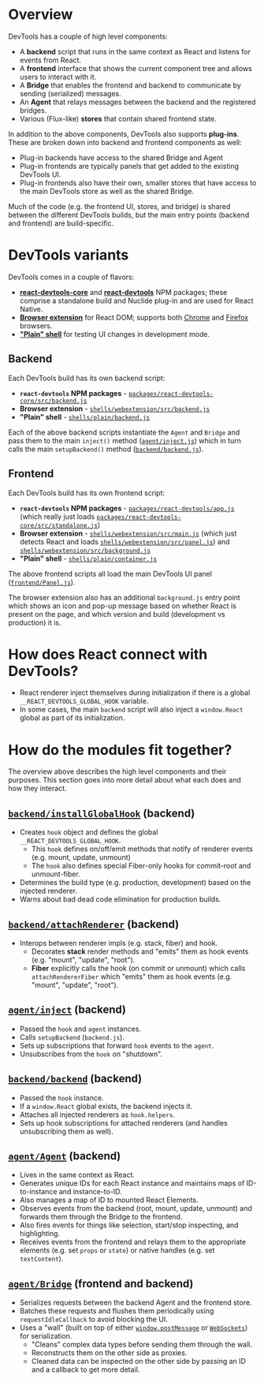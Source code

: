 # Overview

DevTools has a couple of high level components:

- A **backend** script that runs in the same context as React and listens for events from React.
- A **frontend** interface that shows the current component tree and allows users to interact with it.
- A **Bridge** that enables the frontend and backend to communicate by sending (serialized) messages.
- An **Agent** that relays messages between the backend and the registered bridges.
- Various (Flux-like) **stores** that contain shared frontend state.

In addition to the above components, DevTools also supports **plug-ins**. These are broken down into backend and frontend components as well:

- Plug-in backends have access to the shared Bridge and Agent
- Plug-in frontends are typically panels that get added to the existing DevTools UI.
- Plug-in frontends also have their own, smaller stores that have access to the main DevTools store as well as the shared Bridge.

Much of the code (e.g. the frontend UI, stores, and bridge) is shared between the different DevTools builds, but the main entry points (backend and frontend) are build-specific.

# DevTools variants

DevTools comes in a couple of flavors:

- [**react-devtools-core**](https://github.com/facebook/react-devtools/tree/master/packages/react-devtools-core) and [**react-devtools**](https://github.com/facebook/react-devtools/tree/master/packages/react-devtools) NPM packages; these comprise a standalone build and Nuclide plug-in and are used for React Native.
- [**Browser extension**](https://github.com/facebook/react-devtools/tree/master/shells/webextension) for React DOM; supports both [Chrome](https://github.com/facebook/react-devtools/tree/master/shells/chrome) and [Firefox](https://github.com/facebook/react-devtools/tree/master/shells/firefox) browsers.
- [**"Plain" shell**](https://github.com/facebook/react-devtools/tree/master/shells/plain) for testing UI changes in development mode.

## Backend

Each DevTools build has its own backend script:

- **`react-devtools` NPM packages** - [`packages/react-devtools-core/src/backend.js`](https://github.com/facebook/react-devtools/blob/master/packages/react-devtools-core/src/backend.js)
- **Browser extension** - [`shells/webextension/src/backend.js`](https://github.com/facebook/react-devtools/blob/master/shells/webextension/src/backend.js)
- **"Plain" shell** - [`shells/plain/backend.js`](https://github.com/facebook/react-devtools/blob/master/shells/plain/backend.js)

Each of the above backend scripts instantiate the `Agent` and `Bridge` and pass them to the main `inject()` method ([`agent/inject.js`](https://github.com/facebook/react-devtools/blob/master/agent/inject.js)) which in turn calls the main `setupBackend()` method ([`backend/backend.js`](https://github.com/facebook/react-devtools/blob/master/backend/backend.js)).

## Frontend

Each DevTools build has its own frontend script:

- **`react-devtools` NPM packages** - [`packages/react-devtools/app.js`](https://github.com/facebook/react-devtools/blob/master/packages/react-devtools/app.js) (which really just loads [`packages/react-devtools-core/src/standalone.js`](https://github.com/facebook/react-devtools/blob/master/packages/react-devtools-core/src/standalone.js))
- **Browser extension** - [`shells/webextension/src/main.js`](https://github.com/facebook/react-devtools/blob/master/shells/webextension/src/main.js) (which just detects React and loads [`shells/webextension/src/panel.js`](https://github.com/facebook/react-devtools/blob/master/shells/webextension/src/panel.js)) and [`shells/webextension/src/background.js`](https://github.com/facebook/react-devtools/blob/master/shells/webextension/src/background.js)
- **"Plain" shell** - [`shells/plain/container.js`](https://github.com/facebook/react-devtools/blob/master/shells/plain/container.js)

The above frontend scripts all load the main DevTools UI panel ([`frontend/Panel.js`](https://github.com/facebook/react-devtools/blob/master/frontend/Panel.js)).

The browser extension also has an additional `background.js` entry point which shows an icon and pop-up message based on whether React is present on the page, and which version and build (development vs production) it is.

# How does React connect with DevTools?

- React renderer inject themselves during initialization if there is a global `__REACT_DEVTOOLS_GLOBAL_HOOK` variable.
- In some cases, the main `backend` script will also inject a `window.React` global as part of its initialization.

# How do the modules fit together?

The overview above describes the high level components and their purposes. This section goes into more detail about what each does and how they interact.

## [`backend/installGlobalHook`](https://github.com/facebook/react-devtools/blob/master/backend/installGlobalHook.js) (backend)

- Creates `hook` object and defines the global `__REACT_DEVTOOLS_GLOBAL_HOOK`.
  - This `hook` defines on/off/emit methods that notify of renderer events (e.g. mount, update, unmount)
  - The `hook` also defines special Fiber-only hooks for commit-root and unmount-fiber.
- Determines the build type (e.g. production, development) based on the injected renderer.
- Warns about bad dead code elimination for production builds.

## [`backend/attachRenderer`](https://github.com/facebook/react-devtools/blob/master/backend/attachRenderer.js) (backend)

- Interops between renderer impls (e.g. stack, fiber) and hook.
  - Decorates **stack** render methods and "emits" them as hook events (e.g. "mount", "update", "root").
  - **Fiber** explicitly calls the hook (on commit or unmount) which calls `attachRendererFiber` which "emits" them as hook events (e.g. "mount", "update", "root").

## [`agent/inject`](https://github.com/facebook/react-devtools/blob/master/agent/inject.js) (backend)

- Passed the `hook` and `agent` instances.
- Calls `setupBackend` (`backend.js`).
- Sets up subscriptions that forward `hook` events to the `agent`.
- Unsubscribes from the `hook` on "shutdown".

## [`backend/backend`](https://github.com/facebook/react-devtools/blob/master/backend/backend.js) (backend)

- Passed the `hook` instance.
- If a `window.React` global exists, the backend injects it.
- Attaches all injected renderers as `hook.helpers`.
- Sets up hook subscriptions for attached renderers (and handles unsubscribing them as well).

## [`agent/Agent`](https://github.com/facebook/react-devtools/blob/master/agent/Agent.js) (backend)

- Lives in the same context as React.
- Generates unique IDs for each React instance and maintains maps of ID-to-instance and instance-to-ID.
- Also manages a map of ID to mounted React Elements.
- Observes events from the backend (root, mount, update, unmount) and forwards them through the Bridge to the frontend.
- Also fires events for things like selection, start/stop inspecting, and highlighting.
- Receives events from the frontend and relays them to the appropriate elements (e.g. set `props` or `state`) or native handles (e.g. set `textContent`).

## [`agent/Bridge`](https://github.com/facebook/react-devtools/blob/master/agent/Bridge.js) (frontend and backend)

- Serializes requests between the backend Agent and the frontend store.
- Batches these requests and flushes them periodically using `requestIdleCallback` to avoid blocking the UI.
- Uses a "wall" (built on top of either [`window.postMessage`](https://developer.mozilla.org/en-US/docs/Web/API/Window/postMessage) or [`WebSockets`](https://developer.mozilla.org/en-US/docs/Web/API/WebSockets_API)) for serialization.
  - "Cleans" complex data types before sending them through the wall.
  - Reconstructs them on the other side as proxies.
  - Cleaned data can be inspected on the other side by passing an ID and a callback to get more detail.
